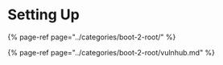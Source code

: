 # Setting Up

{% page-ref page="../categories/boot-2-root/" %}

{% page-ref page="../categories/boot-2-root/vulnhub.md" %}





